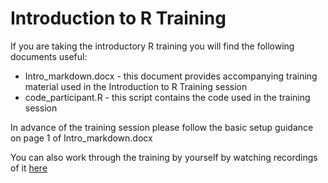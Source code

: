 # Introduction to R Training

If you are taking the introductory R training you will find the following documents useful:

* Intro_markdown.docx - this document provides accompanying training material used in the Introduction to R Training session
* code_participant.R - this script contains the code used in the training session

In advance of the training session please follow the basic setup guidance on page 1 of Intro_markdown.docx

You can also work through the training by yourself by watching recordings of it [here](https://web.microsoftstream.com/channel/aa3cda5d-99d6-4e9d-ac5e-6548dd55f52a)

